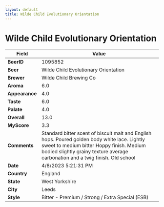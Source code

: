 ```yaml
---
layout: default
title: Wilde Child Evolutionary Orientation
---
```


# Wilde Child Evolutionary Orientation

| Field         | Value     |
|---------------|-----------|
| **BeerID** | 1095852 |
| **Beer** | Wilde Child Evolutionary Orientation |
| **Brewer** | Wilde Child Brewing Co |
| **Aroma** | 6.0 |
| **Appearance** | 4.0 |
| **Taste** | 6.0 |
| **Palate** | 4.0 |
| **Overall** | 13.0 |
| **MyScore** | 3.3 |
| **Comments** | Standard bitter scent of biscuit malt and English hops. Poured golden body white lace. Lightly sweet to medium bitter Hoppy finish. Medium bodied slightly grainy texture average carbonation and a twig finish. Old school  |
| **Date** | 4/8/2023 5:21:31 PM |
| **Country** | England |
| **State** | West Yorkshire |
| **City** | Leeds |
| **Style** | Bitter - Premium / Strong / Extra Special (ESB) |
